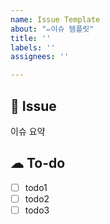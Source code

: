 ```yaml
---
name: Issue Template
about: "✏️이슈 템플릿"
title: ''
labels: ''
assignees: ''

---
```


## 🌹 Issue
이슈 요약


## ☁ To-do
- [ ] todo1
- [ ] todo2
- [ ] todo3
